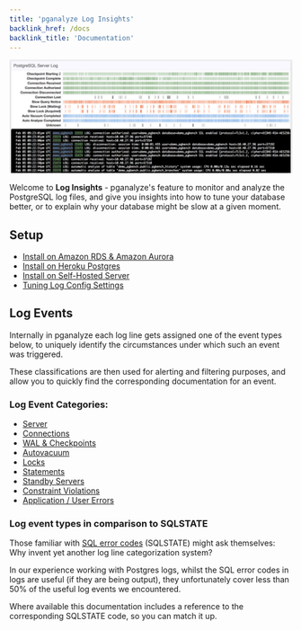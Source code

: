 ```yaml
---
title: 'pganalyze Log Insights'
backlink_href: /docs
backlink_title: 'Documentation'
---
```


![](setup/log_insights_screenshot.png)

Welcome to **Log Insights** - pganalyze's feature to monitor and analyze the PostgreSQL log
files, and give you insights into how to tune your database better, or to explain
why your database might be slow at a given moment.

## Setup

* [Install on Amazon RDS & Amazon Aurora](/docs/log-insights/setup/amazon-rds)
* [Install on Heroku Postgres](/docs/log-insights/setup/heroku-postgres)
* [Install on Self-Hosted Server](/docs/log-insights/setup/self-hosted)
* [Tuning Log Config Settings](/docs/log-insights/setup/tuning-log-config-settings)

## Log Events

Internally in pganalyze each log line gets assigned one of the event types below, to uniquely identify the circumstances under which such an event was triggered.

These classifications are then used for alerting and filtering purposes, and allow you to quickly find the corresponding documentation for an event.

### Log Event Categories:

* [Server](/docs/log-insights/server)
* [Connections](/docs/log-insights/connections)
* [WAL & Checkpoints](/docs/log-insights/wal-checkpoints)
* [Autovacuum](/docs/log-insights/autovacuum)
* [Locks](/docs/log-insights/locks)
* [Statements](/docs/log-insights/statements)
* [Standby Servers](/docs/log-insights/standby)
* [Constraint Violations](/docs/log-insights/constraint-violations)
* [Application / User Errors](/docs/log-insights/app-errors)

### Log event types in comparison to SQLSTATE

Those familiar with [SQL error codes](https://www.postgresql.org/docs/current/static/errcodes-appendix.html) (SQLSTATE) might ask themselves: Why invent yet another log line categorization system?

In our experience working with Postgres logs, whilst the SQL error codes in logs are useful (if they are being output), they unfortunately cover less than 50% of the useful log events we encountered.

Where available this documentation includes a reference to the corresponding SQLSTATE code, so you can match it up.
